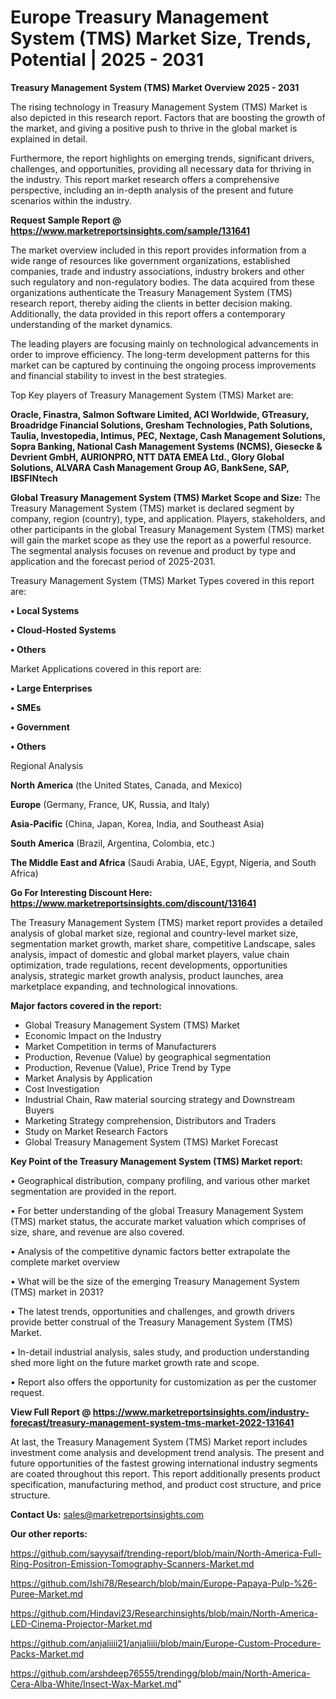 # Europe Treasury Management System (TMS) Market Size, Trends, Potential | 2025 - 2031

<Strong> Treasury Management System (TMS) Market Overview 2025 - 2031</strong>

The rising technology in Treasury Management System (TMS) Market is also depicted in this research report. Factors that are boosting the growth of the market, and giving a positive push to thrive in the global market is explained in detail.

Furthermore, the report highlights on emerging trends, significant drivers, challenges, and opportunities, providing all necessary data for thriving in the industry. This report market research offers a comprehensive perspective, including an in-depth analysis of the present and future scenarios within the industry.

<strong>Request Sample Report @ <a href=https://www.marketreportsinsights.com/sample/131641>https://www.marketreportsinsights.com/sample/131641</a></strong>

The market overview included in this report provides information from a wide range of resources like government organizations, established companies, trade and industry associations, industry brokers and other such regulatory and non-regulatory bodies. The data acquired from these organizations authenticate the Treasury Management System (TMS) research report, thereby aiding the clients in better decision making. Additionally, the data provided in this report offers a contemporary understanding of the market dynamics.

The leading players are focusing mainly on technological advancements in order to improve efficiency. The long-term development patterns for this market can be captured by continuing the ongoing process improvements and financial stability to invest in the best strategies.

Top Key players of Treasury Management System (TMS) Market are:

<strong>Oracle, Finastra, Salmon Software Limited, ACI Worldwide, GTreasury, Broadridge Financial Solutions, Gresham Technologies, Path Solutions, Taulia, Investopedia, Intimus, PEC, Nextage, Cash Management Solutions, Sopra Banking, National Cash Management Systems (NCMS), Giesecke & Devrient GmbH, AURIONPRO, NTT DATA EMEA Ltd., Glory Global Solutions, ALVARA Cash Management Group AG, BankSene, SAP, IBSFINtech</strong>

<strong><b>Global Treasury Management System (TMS) Market Scope and Size:</b></strong>
The Treasury Management System (TMS) market is declared segment by company, region (country), type, and application. Players, stakeholders, and other participants in the global Treasury Management System (TMS) market will gain the market scope as they use the report as a powerful resource. The segmental analysis focuses on revenue and product by type and application and the forecast period of 2025-2031.

Treasury Management System (TMS) Market Types covered in this report are:

<strong>• Local Systems

• Cloud-Hosted Systems

• Others</strong>

Market Applications covered in this report are:

<strong>• Large Enterprises

• SMEs

• Government

• Others</strong> 

Regional Analysis

<strong>North America</strong> (the United States, Canada, and Mexico)

<strong>Europe</strong> (Germany, France, UK, Russia, and Italy)

<strong>Asia-Pacific</strong> (China, Japan, Korea, India, and Southeast Asia)

<strong>South America</strong> (Brazil, Argentina, Colombia, etc.)

<strong>The Middle East and Africa</strong> (Saudi Arabia, UAE, Egypt, Nigeria, and South Africa)

<strong>Go For Interesting Discount Here: <a href=https://www.marketreportsinsights.com/discount/131641>https://www.marketreportsinsights.com/discount/131641</a></strong>

The Treasury Management System (TMS) market report provides a detailed analysis of global market size, regional and country-level market size, segmentation market growth, market share, competitive Landscape, sales analysis, impact of domestic and global market players, value chain optimization, trade regulations, recent developments, opportunities analysis, strategic market growth analysis, product launches, area marketplace expanding, and technological innovations.

<strong><b>Major factors covered in the report:</b></strong>
<ul>
  <li>Global Treasury Management System (TMS) Market </li>
  <li>Economic Impact on the Industry</li>
  <li>Market Competition in terms of Manufacturers</li>
  <li>Production, Revenue (Value) by geographical segmentation</li>
  <li>Production, Revenue (Value), Price Trend by Type</li>
  <li>Market Analysis by Application</li>
  <li>Cost Investigation</li>
  <li>Industrial Chain, Raw material sourcing strategy and Downstream Buyers</li>
  <li>Marketing Strategy comprehension, Distributors and Traders</li>
  <li>Study on Market Research Factors</li>
  <li>Global Treasury Management System (TMS) Market Forecast</li>
</ul>

<strong><b>Key Point of the Treasury Management System (TMS) Market report:</b></strong>

• Geographical distribution, company profiling, and various other market segmentation are provided in the report.

• For better understanding of the global Treasury Management System (TMS) market status, the accurate market valuation which comprises of size, share, and revenue are also covered.

• Analysis of the competitive dynamic factors better extrapolate the complete market overview

• What will be the size of the emerging Treasury Management System (TMS) market in 2031?

• The latest trends, opportunities and challenges, and growth drivers provide better construal of the Treasury Management System (TMS) Market.

• In-detail industrial analysis, sales study, and production understanding shed more light on the future market growth rate and scope.

• Report also offers the opportunity for customization as per the customer request.

<strong><b>View Full Report @ <a href=https://www.marketreportsinsights.com/industry-forecast/treasury-management-system-tms-market-2022-131641>https://www.marketreportsinsights.com/industry-forecast/treasury-management-system-tms-market-2022-131641</a></b></strong>


At last, the Treasury Management System (TMS) Market report includes investment come analysis and development trend analysis. The present and future opportunities of the fastest growing international industry segments are coated throughout this report. This report additionally presents product specification, manufacturing method, and product cost structure, and price structure.

<strong>Contact Us:</strong>
sales@marketreportsinsights.com

<strong>Our other reports:</strong>

<a href=https://github.com/sayysaif/trending-report/blob/main/North-America-Full-Ring-Positron-Emission-Tomography-Scanners-Market.md>https://github.com/sayysaif/trending-report/blob/main/North-America-Full-Ring-Positron-Emission-Tomography-Scanners-Market.md</a>

<a href=https://github.com/Ishi78/Research/blob/main/Europe-Papaya-Pulp-%26-Puree-Market.md>https://github.com/Ishi78/Research/blob/main/Europe-Papaya-Pulp-%26-Puree-Market.md</a>

<a href=https://github.com/Hindavi23/Researchinsights/blob/main/North-America-LED-Cinema-Projector-Market.md>https://github.com/Hindavi23/Researchinsights/blob/main/North-America-LED-Cinema-Projector-Market.md</a>

<a href=https://github.com/anjaliiii21/anjaliiii/blob/main/Europe-Custom-Procedure-Packs-Market.md>https://github.com/anjaliiii21/anjaliiii/blob/main/Europe-Custom-Procedure-Packs-Market.md</a>

<a href=https://github.com/arshdeep76555/trendingg/blob/main/North-America-Cera-Alba-White/Insect-Wax-Market.md>https://github.com/arshdeep76555/trendingg/blob/main/North-America-Cera-Alba-White/Insect-Wax-Market.md</a>"
